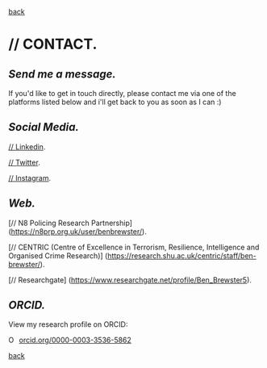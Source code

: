 
[back](./)


# // CONTACT. 

## _Send me a message._

If you'd like to get in touch directly, please contact me via one of the platforms listed below and i'll get back to you as soon as I can :)


## _Social Media._

[// Linkedin](https://uk.linkedin.com/in/brewsterben/).

[// Twitter](https://twitter.com/BenBrewster__/).

[// Instagram](https://www.instagram.com/BrewsterBen_/).

## _Web._


[// N8 Policing Research Partnership] (https://n8prp.org.uk/user/benbrewster/).

[// CENTRIC (Centre of Excellence in Terrorism, Resilience, Intelligence and Organised Crime Research)] (https://research.shu.ac.uk/centric/staff/ben-brewster/).

[// Researchgate] (https://www.researchgate.net/profile/Ben_Brewster5). 


## _ORCID._
View my research profile on ORCID: 

<a href="https://orcid.org/0000-0003-3536-5862" target="orcid.widget" rel="noopener noreferrer" style="vertical-align:top;"><img src="https://orcid.org/sites/default/files/images/orcid_16x16.png" style="width:1em;margin-right:.5em;" alt="ORCID iD icon">orcid.org/0000-0003-3536-5862</a>


[back](./)

